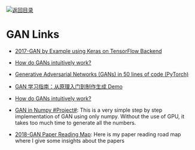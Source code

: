 [![返回目录](https://user-images.githubusercontent.com/5803001/38079637-ff0abcf0-3371-11e8-9b76-ad651620afc7.jpg)](https://github.com/wxyyxc1992/Awesome-Links)

# GAN Links

- [2017-GAN by Example using Keras on TensorFlow Backend](https://parg.co/btF)

- [How do GANs intuitively work?](https://hackernoon.com/how-do-gans-intuitively-work-2dda07f247a1#.4ckgimjdm)

- [Generative Adversarial Networks (GANs) in 50 lines of code (PyTorch)](http://6me.us/LjcoDA)

* [GAN 学习指南：从原理入门到制作生成 Demo](https://zhuanlan.zhihu.com/p/24767059)

* [How do GANs intuitively work?](https://hackernoon.com/how-do-gans-intuitively-work-2dda07f247a1#.g613r5575)

- [GAN in Numpy #Project#](https://github.com/shinseung428/gan_numpy): This is a very simple step by step implementation of GAN using only numpy. Without the use of GPU, it takes too much time to generate all the numbers.

- [2018-GAN Paper Reading Map](http://www.codingwoman.com/generative-adversarial-networks-paper-reading-road-map/): Here is my paper reading road map where I give some insights about the papers